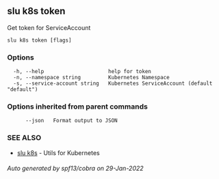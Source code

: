 ## slu k8s token

Get token for ServiceAccount

```
slu k8s token [flags]
```

### Options

```
  -h, --help                     help for token
  -n, --namespace string         Kubernetes Namespace
  -s, --service-account string   Kubernetes ServiceAccount (default "default")
```

### Options inherited from parent commands

```
      --json   Format output to JSON
```

### SEE ALSO

* [slu k8s](slu_k8s.md)	 - Utils for Kubernetes

###### Auto generated by spf13/cobra on 29-Jan-2022
